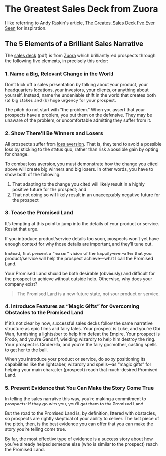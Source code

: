 # The Greatest Sales Deck from Zuora

I like referring to Andy Raskin's article, [The Greatest Sales Deck I’ve Ever Seen](https://medium.com/the-mission/the-greatest-sales-deck-ive-ever-seen-4f4ef3391ba0) for inspiration.

## The 5 Elements of a Brilliant Sales Narrative

The [sales deck](/sales/zuora-sales-deck.pdf) (pdf) is from [Zuora](https://www.zuora.com) which brilliantly led prospects through the following five elements, in precisely this order:

### 1. Name a Big, Relevant Change in the World

Don’t kick off a sales presentation by talking about your product, your headquarters locations, your investors, your clients, or anything about yourself. Instead, name the undeniable shift in the world that creates both (a) big stakes and (b) huge urgency for your prospect.

The pitch do not start with “the problem.” When you assert that your prospects have a problem, you put them on the defensive. They may be unaware of the problem, or uncomfortable admitting they suffer from it.

### 2. Show There’ll Be Winners and Losers

All prospects suffer from [loss aversion](https://en.wikipedia.org/wiki/Loss_aversion). That is, they tend to avoid a possible loss by sticking to the status quo, rather than risk a possible gain by opting for change.

To combat loss aversion, you must demonstrate how the change you cited above will create big winners and big losers. In other words, you have to show both of the following:

1. That adapting to the change you cited will likely result in a highly positive future for the prospect; and
2. That not doing so will likely result in an unacceptably negative future for the prospect

### 3. Tease the Promised Land

It’s tempting at this point to jump into the details of your product or service. Resist that urge.

If you introduce product/service details too soon, prospects won’t yet have enough context for why those details are important, and they’ll tune out.

Instead, first present a “teaser” vision of the happily-ever-after that your product/service will help the prospect achieve—what I call the Promised Land.

Your Promised Land should be both desirable (obviously) and difficult for the prospect to achieve without outside help. Otherwise, why does your company exist?

> The Promised Land is a new future state, not your product or service.

### 4. Introduce Features as “Magic Gifts” for Overcoming Obstacles to the Promised Land

If it’s not clear by now, successful sales decks follow the same narrative structure as epic films and fairy tales. Your prospect is Luke, and you’re Obi Wan, furnishing a lightsaber to help him defeat the Empire. Your prospect is Frodo, and you’re Gandalf, wielding wizardry to help him destroy the ring. Your prospect is Cinderella, and you’re the fairy godmother, casting spells to get her to the ball.

When you introduce your product or service, do so by positioning its capabilities like the lightsaber, wizardry and spells—as “magic gifts” for helping your main character (prospect) reach that much-desired Promised Land.

### 5. Present Evidence that You Can Make the Story Come True

In telling the sales narrative this way, you’re making a commitment to prospects: If they go with you, you’ll get them to the Promised Land.

But the road to the Promised Land is, by definition, littered with obstacles, so prospects are rightly skeptical of your ability to deliver. The last piece of the pitch, then, is the best evidence you can offer that you can make the story you’re telling come true.

By far, the most effective type of evidence is a success story about how you’ve already helped someone else (who is similar to the prospect) reach the Promised Land.
